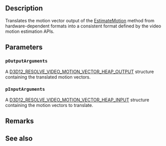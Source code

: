 ## Description

Translates the motion vector output of the [EstimateMotion](https://learn.microsoft.com/windows/win32/api/d3d12video/nf-d3d12video-id3d12videoencodecommandlist-estimatemotion) method from hardware-dependent formats into a consistent format defined by the video motion estimation APIs.

## Parameters

### `pOutputArguments`

A [D3D12_RESOLVE_VIDEO_MOTION_VECTOR_HEAP_OUTPUT](https://learn.microsoft.com/windows/win32/api/d3d12video/ns-d3d12video-d3d12_resolve_video_motion_vector_heap_output) structure containing the translated motion vectors.

### `pInputArguments`

A [D3D12_RESOLVE_VIDEO_MOTION_VECTOR_HEAP_INPUT](https://learn.microsoft.com/windows/win32/api/d3d12video/ns-d3d12video-d3d12_resolve_video_motion_vector_heap_input) structure containing the motion vectors to translate.

## Remarks

## See also